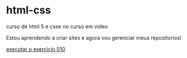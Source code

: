 # html-css
 curso de html 5 e csse no curso em video

 
Estou aprendendo a criar sites e agora vou gerenciar meus repositorios!

<a href="https://ewertondsilva.github.io/html-css/exercicios/ex010/android (1).html"> executar o exercicio 010